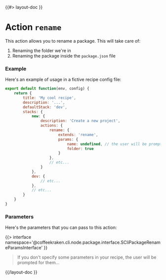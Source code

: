 <!--
/**
 * @name            rename
 * @namespace       doc.recipes.actions
 * @type            Markdown
 * @platform        md
 * @status          stable
 * @menu            Documentation / Recipes / Actions          /doc/recipes/actions/rename
 *
 * @since           2.0.0
 * @author    Olivier Bossel <olivier.bossel@gmail.com> (https://coffeekraken.io)
 */
-->

{{#> layout-doc }}

# Action `rename`

This action allows you to rename a package. This will take care of:

1. Renaming the folder we're in
2. Renaming the package inside the `package.json` file

### Example

Here's an example of usage in a fictive recipe config file:

```js
export default function(env, config) {
    return {
        title: 'My cool recipe',
        description: '...',
        defaultStack: 'dev',
        stacks: {
            new: {
                description: 'Create a new project',
                actions: {
                    rename: {
                        extends: 'rename',
                        params: {
                            name: undefined, // the user will be prompted for it...
                            folder: true
                        }
                    },
                    // etc...
                }
            },
            dev: {
                // etc...
            },
            // etc...
        }
    }
}
```

### Parameters

Here's the parameters that you can pass to this action:

{{> interface namespace='@coffeekraken.cli.node.package.interface.SCliPackageRenameParamsInterface' }}

> If you don't specify some parameters in your recipe, the user will be prompted for them...

{{/layout-doc }}
